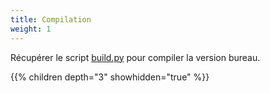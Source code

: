 ```yaml
---
title: Compilation
weight: 1
---
```


Récupérer le script [build.py](https://github.com/rustdesk/rustdesk/blob/master/build.py) pour compiler la version bureau.

{{% children depth="3" showhidden="true" %}}